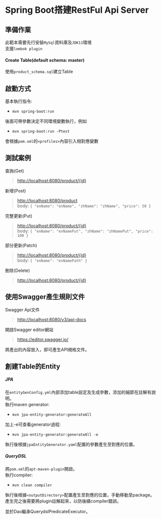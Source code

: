 # Spring Boot搭建RestFul Api Server

## 準備作業
此範本需要先行安裝`MySql`資料庫及`JDK11`環境  
支援`lombok plugin`

#### Create Table(default schema: master)

使用`product_schema.sql`建立Table

## 啟動方式
基本執行指令:
- `mvn spring-boot:run`

後面可帶參數決定不同環境變數執行，例如
- `mvn spring-boot:run -Ptest`

會根據`pom.xml`的`<profiles>`內容引入相對應變數

## 測試案例
查詢(Get)
><http://localhost:8080/product/{id}>

新增(Post)
><http://localhost:8080/product>  
>body: `{ "enName": "enName", "zhName": "zhName", "price": 50 }`

完整更新(Put)
><http://localhost:8080/product/{id}>  
>body: `{ "enName": "enNamePut", "zhName": "zhNamePut", "price": 100 }`

部分更新(Patch)
><http://localhost:8080/product/{id}>  
>body: `{ "enName": "enNamePath" }`

刪除(Delete)
><http://localhost:8080/product/{id}>  

## 使用Swagger產生規則文件
Swagger Api文件
><http://localhost:8080/v3/api-docs>

開啟Swagger editor網站
><https://editor.swagger.io/>

將產出的內容放入，即可產生API規格文件。

## 創建Table的Entity
##### JPA
在`entityGenConfig.yml`內部添加table設定及生成參數，添加的細節在註解有說明。  
執行maven generator: 
- `mvn jpa-entity-generator:generateAll`

加上-e可查看generator過程:
- `mvn jpa-entity-generator:generateAll -e`

執行後根據`jpaEntityGenerator.yaml`配置的參數產生至對應的位置。  

##### QueryDSL
將`pom.xml`的`apt-maven-plugin`開啟。  
執行compiler: 
- `mvn clean compiler`

執行後根據`<outputDirectory>`配置產生至對應的位置，手動移動至package。  
產生完之後需要將plugin註解起來，以防後續compiler錯誤。  

並於Dao繼承QuerydslPredicateExecutor。